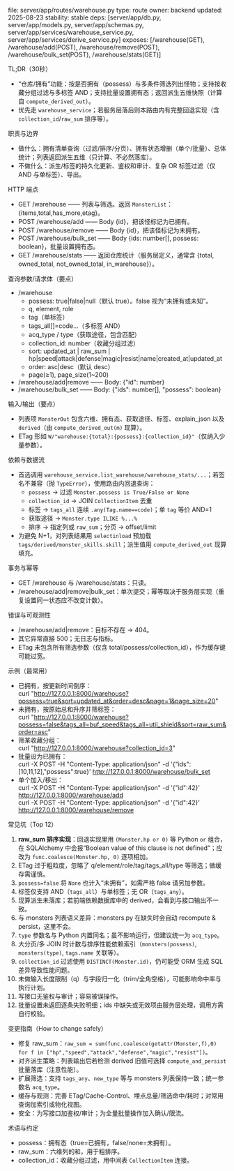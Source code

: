 file: server/app/routes/warehouse.py
type: route
owner: backend
updated: 2025-08-23
stability: stable
deps: [server/app/db.py, server/app/models.py, server/app/schemas.py, server/app/services/warehouse_service.py, server/app/services/derive_service.py]
exposes: [/warehouse(GET), /warehouse/add(POST), /warehouse/remove(POST), /warehouse/bulk_set(POST), /warehouse/stats(GET)]

TL;DR（30秒）
- “仓库/拥有”功能：按是否拥有（possess）与多条件筛选列出怪物；支持按收藏分组过滤与多标签 AND；支持批量设置拥有态；返回派生五维快照（计算自 `compute_derived_out`）。
- 优先走 `warehouse_service`；若服务层落后则本路由内有完整回退实现（含 `collection_id`/`raw_sum` 排序等）。

职责与边界
- 做什么：拥有清单查询（过滤/排序/分页）、拥有状态增删（单个/批量）、总体统计；列表返回派生五维（只计算、不必然落库）。  
- 不做什么：派生/标签的持久化更新、鉴权和审计、复杂 OR 标签过滤（仅 AND 与单标签）、导出。

HTTP 端点
- GET /warehouse —— 列表与筛选。返回 `MonsterList`：{items,total,has_more,etag}。  
- POST /warehouse/add —— Body {id}，把该怪标记为已拥有。  
- POST /warehouse/remove —— Body {id}，把该怪标记为未拥有。  
- POST /warehouse/bulk_set —— Body {ids: number[], possess: boolean}，批量设置拥有态。  
- GET /warehouse/stats —— 返回仓库统计（服务层定义，通常含 {total, owned_total, not_owned_total, in_warehouse}）。

查询参数/请求体（要点）
- /warehouse  
  - possess: true|false|null（默认 true）。false 视为“未拥有或未知”。  
  - q, element, role  
  - tag（单标签）  
  - tags_all[]=code…（多标签 AND）  
  - acq_type / type（获取途径，包含匹配）  
  - collection_id: number（收藏分组过滤）  
  - sort: updated_at | raw_sum | hp|speed|attack|defense|magic|resist|name|created_at|updated_at  
  - order: asc|desc（默认 desc）  
  - page(≥1), page_size(1~200)  
- /warehouse/add|remove —— Body: {"id": number}  
- /warehouse/bulk_set —— Body: {"ids": number[], "possess": boolean}

输入/输出（要点）
- 列表项 `MonsterOut` 包含六维、拥有态、获取途径、标签、explain_json 以及 `derived`（由 `compute_derived_out(m)` 现算）。  
- ETag 形如 `W/"warehouse:{total}:{possess}:{collection_id}"`（仅纳入少量参数）。

依赖与数据流
- 首选调用 `warehouse_service.list_warehouse/warehouse_stats/...`；若签名不兼容（抛 `TypeError`），使用路由内回退查询：  
  - `possess` → 过滤 `Monster.possess is True/False or None`  
  - `collection_id` → JOIN `CollectionItem` 去重  
  - 标签 → `tags_all` 连续 `.any(Tag.name==code)`；单 `tag` 等价 AND=1  
  - 获取途径 → `Monster.type ILIKE %...%`  
  - 排序 → 指定列或 `raw_sum`；分页 → offset/limit  
- 为避免 N+1，对列表结果用 `selectinload` 预加载 `tags/derived/monster_skills.skill`；派生值用 `compute_derived_out` 现算填充。

事务与幂等
- GET /warehouse 与 /warehouse/stats：只读。  
- /warehouse/add|remove|bulk_set：单次提交；幂等取决于服务层实现（重复设置同一状态应不改变计数）。  

错误与可观测性
- /warehouse/add|remove：目标不存在 → 404。  
- 其它异常直接 500；无日志与指标。  
- ETag 未包含所有筛选参数（仅含 total/possess/collection_id），作为缓存键可能过宽。

示例（最常用）
- 已拥有，按更新时间倒序：  
  curl "http://127.0.0.1:8000/warehouse?possess=true&sort=updated_at&order=desc&page=1&page_size=20"
- 未拥有，按原始总和升序并筛标签：  
  curl "http://127.0.0.1:8000/warehouse?possess=false&tags_all=buf_speed&tags_all=util_shield&sort=raw_sum&order=asc"
- 筛某收藏分组：  
  curl "http://127.0.0.1:8000/warehouse?collection_id=3"
- 批量设为已拥有：  
  curl -X POST -H "Content-Type: application/json" -d '{"ids":[10,11,12],"possess":true}' http://127.0.0.1:8000/warehouse/bulk_set
- 单个加入/移出：  
  curl -X POST -H "Content-Type: application/json" -d '{"id":42}' http://127.0.0.1:8000/warehouse/add  
  curl -X POST -H "Content-Type: application/json" -d '{"id":42}' http://127.0.0.1:8000/warehouse/remove

常见坑（Top 12）
1) **raw_sum 排序实现**：回退实现里用 `(Monster.hp or 0)` 等 Python `or` 组合，在 SQLAlchemy 中会报“Boolean value of this clause is not defined”；应改为 `func.coalesce(Monster.hp, 0)` 逐项相加。  
2) ETag 过于粗粒度，忽略了 q/element/role/tag/tags_all/type 等筛选；做缓存需谨慎。  
3) `possess=false` 将 `None` 也计入“未拥有”，如需严格 false 请另加参数。  
4) 标签仅支持 AND（`tags_all`）与单标签；无 OR（`tags_any`）。  
5) 现算派生未落库；若前端依赖数据库中的 derived，会看到与接口输出不一致。  
6) 与 monsters 列表语义差异：monsters.py 在缺失时会自动 recompute & persist，这里不会。  
7) `type` 参数名与 Python 内置同名；虽不影响运行，但建议统一为 `acq_type`。  
8) 大分页/多 JOIN 时计数与排序性能依赖索引（`monsters(possess)`, `monsters(type)`, `tags.name` 关联等）。  
9) `collection_id` 过滤使用 `DISTINCT(Monster.id)`，仍可能受 ORM 生成 SQL 差异导致性能问题。  
10) 未做输入长度限制（q）与字段归一化（trim/全角空格），可能影响命中率与执行计划。  
11) 写接口无鉴权与审计；容易被误操作。  
12) 批量设置未返回逐条失败明细；ids 中缺失或无效项由服务层处理，调用方需自行校验。

变更指南（How to change safely）
- 修复 raw_sum：`raw_sum = sum(func.coalesce(getattr(Monster,f),0) for f in ["hp","speed","attack","defense","magic","resist"])`。  
- 对齐派生策略：列表输出后若检测 derived 旧值可选择 `compute_and_persist` 批量落库（注意性能）。  
- 扩展筛选：支持 `tags_any`、`new_type` 等与 monsters 列表保持一致；统一参数名 `acq_type`。  
- 缓存与观测：完善 ETag/Cache-Control、埋点总量/筛选命中/耗时；对常用查询加索引或物化视图。  
- 安全：为写接口加鉴权/审计；为全量批量操作加入确认/限流。  

术语与约定
- possess：拥有态（true=已拥有，false/none=未拥有）。  
- raw_sum：六维列的和，用于粗排序。  
- collection_id：收藏分组过滤，用中间表 `CollectionItem` 连接。